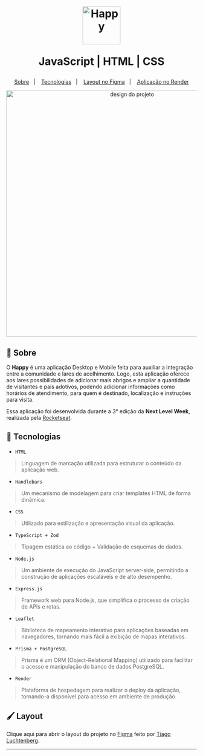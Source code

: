 <h1 align="center">
  <img alt="Happy" src="./.github/logo.svg" height="100px" />
  <p>JavaScript | HTML | CSS</p>
</h1>

<p align="center">
  <a href="#bookmark-sobre">Sobre</a>&nbsp;&nbsp;&nbsp;|&nbsp;&nbsp;&nbsp;
  <a href="#rocket-tecnologias">Tecnologias</a>&nbsp;&nbsp;&nbsp;|&nbsp;&nbsp;&nbsp;
  <a href="#paintbrush-layout">Layout no Figma</a>&nbsp;&nbsp;&nbsp;|&nbsp;&nbsp;&nbsp;
  <a href="https://happy-app-andre-horman.onrender.com" target="_blank">Aplicação no Render</a>
</p>

<p align="center">
  <img alt="design do projeto" width="650px" src="./.github/mockup.png" />
<p>


## :bookmark: Sobre

O **Happy** é uma aplicação Desktop e Mobile feita para auxiliar a integração entre a comunidade e lares de acolhimento. Logo, esta aplicação oferece aos lares possibilidades de adicionar mais abrigos e ampliar a quantidade de visitantes e pais adotivos, podendo adicionar informações como horários de atendimento, para quem é destinado, localização e instruções para visita.
  
Essa aplicação foi desenvolvida durante a 3° edição da **Next Level Week**, realizada pela [Rocketseat](https://rocketseat.com.br/).


## :rocket: Tecnologias

  - `HTML`
  > Linguagem de marcação utilizada para estruturar o conteúdo da aplicação web.
  - `Handlebars`
  > Um mecanismo de modelagem para criar templates HTML de forma dinâmica.
  - `CSS`
  > Utilizado para estilização e apresentação visual da aplicação.
  - `TypeScript + Zod`
  > Tipagem estática ao código + Validação de esquemas de dados.
  - `Node.js`
  > Um ambiente de execução do JavaScript server-side, permitindo a construção de aplicações escaláveis e de alto desempenho.
  - `Express.js`
  > Framework web para Node.js, que simplifica o processo de criação de APIs e rotas.
  - `Leaflet`
  >  Biblioteca de mapeamento interativo para aplicações baseadas em navegadores, tornando mais fácil a exibição de mapas interativos.
  - `Prisma + PostgreSQL`
  > Prisma é um ORM (Object-Relational Mapping) utilizado para facilitar o acesso e manipulação do banco de dados PostgreSQL.
  - `Render`
  > Plataforma de hospedagem para realizar o deploy da aplicação, tornando-a disponível para acesso em ambiente de produção.


## :paintbrush: Layout

Clique aqui para abrir o layout do projeto no [Figma](https://www.figma.com/file/0o6IOVcmfEhtO4ZJM7xL27/Project-Happy---NLW%233?node-id=0%3A1) feito por [Tiago Luchtenberg](https://www.instagram.com/tiagoluchtenberg/).

---
